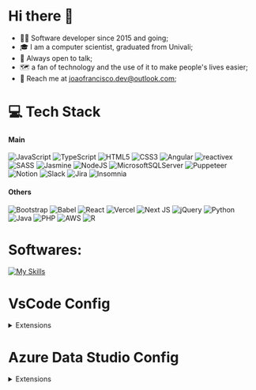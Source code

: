# Hi there 👋

-   👨‍💻 Software developer since 2015 and going;
-   🎓 I am a computer scientist, graduated from Univali;
-   💬 Always open to talk;
-   🗺 a fan of technology and the use of it to make people's lives easier;
-   📩 Reach me at joaofrancisco.dev@outlook.com;

# 💻 Tech Stack

#### Main

![JavaScript](https://img.shields.io/badge/javascript-%23323330.svg?style=for-the-badge&logo=javascript&logoColor=%23F7DF1E) ![TypeScript](https://img.shields.io/badge/typescript-%23007ACC.svg?style=for-the-badge&logo=typescript&logoColor=white) ![HTML5](https://img.shields.io/badge/html5-%23E34F26.svg?style=for-the-badge&logo=html5&logoColor=white) ![CSS3](https://img.shields.io/badge/css3-%231572B6.svg?style=for-the-badge&logo=css3&logoColor=white) ![Angular](https://img.shields.io/badge/angular-%23DD0031.svg?style=for-the-badge&logo=angular&logoColor=white) ![reactivex](https://img.shields.io/badge/reactivex-B7178C.svg?style=for-the-badge&logo=reactivex&logoColor=white) ![SASS](https://img.shields.io/badge/SASS-hotpink.svg?style=for-the-badge&logo=SASS&logoColor=white) ![Jasmine](https://img.shields.io/badge/jasmine-%238A4182.svg?style=for-the-badge&logo=jasmine&logoColor=white) ![NodeJS](https://img.shields.io/badge/node.js-6DA55F?style=for-the-badge&logo=node.js&logoColor=white) ![MicrosoftSQLServer](https://img.shields.io/badge/Microsoft%20SQL%20Server-CC2927?style=for-the-badge&logo=microsoft%20sql%20server&logoColor=white) ![Puppeteer](https://img.shields.io/badge/puppeteer-40B5A4?style=for-the-badge&logo=puppeteer&logoColor=white) ![Notion](https://img.shields.io/badge/Notion-%23000000.svg?style=for-the-badge&logo=notion&logoColor=white) ![Slack](https://img.shields.io/badge/Slack-4A154B?style=for-the-badge&logo=slack&logoColor=white)
 ![Jira](https://img.shields.io/badge/jira-%230A0FFF.svg?style=for-the-badge&logo=jira&logoColor=white) ![Insomnia](https://img.shields.io/badge/Insomnia-black?style=for-the-badge&logo=insomnia&logoColor=5849BE)

#### Others

![Bootstrap](https://img.shields.io/badge/bootstrap-%238511FA.svg?style=for-the-badge&logo=bootstrap&logoColor=white) ![Babel](https://img.shields.io/badge/Babel-F9DC3e?style=for-the-badge&logo=babel&logoColor=black) ![React](https://img.shields.io/badge/react-%2320232a.svg?style=for-the-badge&logo=react&logoColor=%2361DAFB) ![Vercel](https://img.shields.io/badge/vercel-%23000000.svg?style=for-the-badge&logo=vercel&logoColor=white) ![Next JS](https://img.shields.io/badge/Next-black?style=for-the-badge&logo=next.js&logoColor=white) ![jQuery](https://img.shields.io/badge/jquery-%230769AD.svg?style=for-the-badge&logo=jquery&logoColor=white) ![Python](https://img.shields.io/badge/python-3670A0?style=for-the-badge&logo=python&logoColor=ffdd54) ![Java](https://img.shields.io/badge/java-%23ED8B00.svg?style=for-the-badge&logo=openjdk&logoColor=white) ![PHP](https://img.shields.io/badge/php-%23777BB4.svg?style=for-the-badge&logo=php&logoColor=white) ![AWS](https://img.shields.io/badge/AWS-%23FF9900.svg?style=for-the-badge&logo=amazon-aws&logoColor=white) ![R](https://img.shields.io/badge/r-%23276DC3.svg?style=for-the-badge&logo=r&logoColor=white)

# Softwares:

[![My Skills](https://skillicons.dev/icons?i=vscode,figma,ps,ai,unity,blender,&theme=light)](https://skillicons.dev)

# VsCode Config

<details>
<summary>Extensions</summary>
<br>
<ul>
    <li>Angular Language Service</li>
    <li>Angular Snippets</li>
    <li>Auto Close Tag</li>
    <li>Auto Complete Tag</li>
    <li>Auto Import</li>
    <li>Auto Import ES6, TS, JSX, TSX</li>
    <li>Auto Rename Tag</li>
    <li>AutoPrefixer</li>
    <li>Bootstrap 4, Font awesome 4, Font Awesome 5 Free & Pro snippets</li>
    <li>Brazilian Portuguese - Code Spell Checker</li>
    <li>Code Spell Checker (ingles)</li>
    <li>Color Highlight</li>
    <li>Console Ninja</li>
    <li>Dependency Analytics</li>
    <li>Dracula</li>
    <li>ESLint</li>
    <li>EditorConfig for VS Code</li>
    <li>Expand-Region</li>
    <li>Git Extension Pack</li>
    <li>GitHub Pull Requests</li>
    <li>HTML CSS Support</li>
    <li>Html Tag Wrap</li>
    <li>Import Cost</li>
    <li>IntelliSense for CSS class names in HTML zignd</li>
    <li>Javascript debugger (nightly)</li>
    <li>Live Server</li>
    <li>Lorem Ipsum</li>
    <li>Material Icon Theme</li>
    <li>Minify hookyqr</li>
    <li>Npm Inteliissense</li>
    <li>Path Intelissense</li>
    <li>PolaCode</li>
    <li>Prettier</li>
    <li>Stylelint</li>
    <li>TODO Highlight</li>
    <li>Turbo Console Log</li>
    <li>Vscode-ts-uml</li>
    <li>Wallaby.js</li>
    <li>Xml</li>
    <li>Xml tools</li>
</ul>
</details>

# Azure Data Studio Config

<details>
<summary>Extensions</summary>
<br>
<ul>
    <li>Code Spell Checker</li>
    <li>Github Pull Requests And Issues</li>
    <li>GitLens</li>
    <li>Git Extension </li>
    <li>Lorem Ipsum</li>
    <li>Path Intelissense</li>
    <li>Polacode</li>
    <li>Expand-Region</li>
    <li>Red Hat Sql Formatter</li>
    <li>Sql Server</li>
    <li>Xml</li>
    <li>Xml Tools</li>
</ul>
</details>
